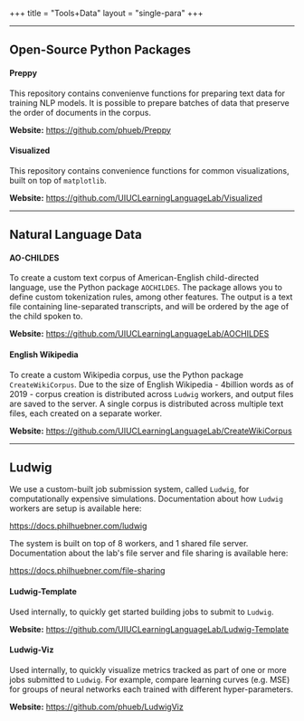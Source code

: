 +++
title = "Tools+Data"
layout = "single-para"
+++

---

## Open-Source Python Packages

#### Preppy
This repository contains convenienve functions for preparing text data for training NLP models. It is possible to prepare batches of data that preserve the order of documents in the corpus. 

__Website:__ https://github.com/phueb/Preppy

#### Visualized
This repository contains convenience functions for common visualizations, built on top of `matplotlib`. 

__Website:__ https://github.com/UIUCLearningLanguageLab/Visualized
	
---

## Natural Language Data

#### AO-CHILDES
To create a custom text corpus of American-English child-directed language, use the Python package `AOCHILDES`.
The package allows you to define custom tokenization rules, among other features. The output is a text file containing line-separated transcripts, and will be ordered by the age of the child spoken to.

__Website:__ https://github.com/UIUCLearningLanguageLab/AOCHILDES

#### English Wikipedia
To create a custom Wikipedia corpus, use the Python package `CreateWikiCorpus`. Due to the size of English Wikipedia - 4billion words as of 2019 - corpus creation is distributed across `Ludwig` workers, and output files are saved to the server. A single corpus is distributed across multiple text files, each created on a separate worker. 

__Website:__  https://github.com/UIUCLearningLanguageLab/CreateWikiCorpus

---

## Ludwig

We use a custom-built job submission system, called `Ludwig`, for computationally expensive simulations. 
Documentation about how `Ludwig` workers are setup is available here:

https://docs.philhuebner.com/ludwig

The system is built on top of 8 workers, and 1 shared file server.
Documentation about the lab's file server and file sharing is available here:

https://docs.philhuebner.com/file-sharing

#### Ludwig-Template
Used internally, to quickly get started building jobs to submit to `Ludwig`.

__Website:__  https://github.com/UIUCLearningLanguageLab/Ludwig-Template

#### Ludwig-Viz
Used internally, to quickly visualize metrics tracked as part of one or more jobs submitted to `Ludwig`. For example, compare learning curves (e.g. MSE) for groups of neural networks each trained with different hyper-parameters. 

__Website:__  https://github.com/phueb/LudwigViz 


	
